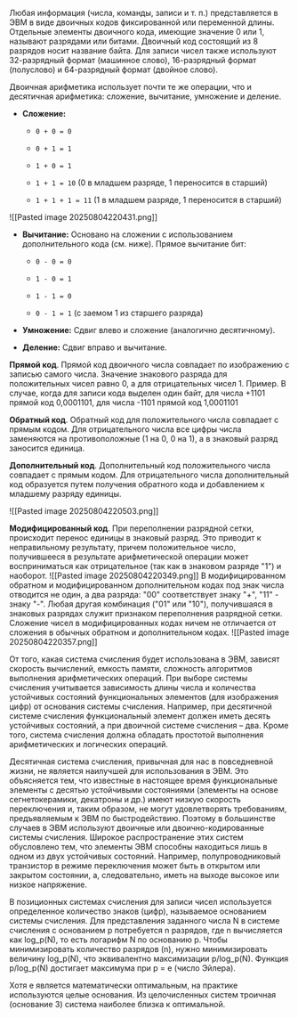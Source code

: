 Любая информация (числа, команды, записи и т. п.) представляется в ЭВМ в виде двоичных кодов фиксированной или переменной длины. Отдельные элементы двоичного кода, имеющие значение 0 или 1, называют разрядами или битами. Двоичный код состоящий из 8 разрядов носит название байта. Для записи чисел также используют 32-разрядный формат (машинное слово), 16-разрядный формат (полуслово) и 64-разрядный формат (двойное слово).

Двоичная арифметика использует почти те же операции, что и десятичная арифметика: сложение, вычитание, умножение и деление.
- **Сложение:**
    - `0 + 0 = 0`
        
    - `0 + 1 = 1`
        
    - `1 + 0 = 1`
        
    - `1 + 1 = 10` (0 в младшем разряде, 1 переносится в старший)
        
    - `1 + 1 + 1 = 11` (1 в младшем разряде, 1 переносится в старший)

![[Pasted image 20250804220431.png]]


- **Вычитание:** Основано на сложении с использованием дополнительного кода (см. ниже). Прямое вычитание бит:
    - `0 - 0 = 0`
        
    - `1 - 0 = 1`
        
    - `1 - 1 = 0`
        
    - `0 - 1 = 1` (с заемом 1 из старшего разряда)
        
- **Умножение:** Сдвиг влево и сложение (аналогично десятичному).
    
- **Деление:** Сдвиг вправо и вычитание.


**Прямой код**. Прямой код двоичного числа совпадает по изображению с записью самого числа. Значение знакового разряда для положительных чисел равно 0, а для отрицательных чисел 1.
Пример. В случае, когда для записи кода выделен один байт, для числа +1101 прямой код 0,0001101, для числа -1101 прямой код 1,0001101

**Обратный код**. Обратный код для положительного числа совпадает с прямым кодом. Для отрицательного числа все цифры числа заменяются на противоположные (1 на 0, 0 на 1), а в знаковый разряд заносится единица.

**Дополнительный код**. Дополнительный код положительного числа совпадает с прямым кодом. Для отрицательного числа дополнительный код образуется путем получения обратного кода и добавлением к младшему разряду единицы.

![[Pasted image 20250804220503.png]]

**Модифицированный код**. При переполнении разрядной сетки, происходит перенос единицы в знаковый разряд. Это приводит к неправильному результату, причем положительное число, получившееся в результате арифметической операции может восприниматься как отрицательное (так как в знаковом разряде "1") и наоборот.
![[Pasted image 20250804220349.png]]
В модифицированном обратном и модифицированном дополнительном кодах под знак числа отводится не один, а два разряда: "00" соответствует знаку "+", "11" - знаку "-". Любая другая комбинация ("01" или "10"), получившаяся в знаковых разрядах служит признаком переполнения разрядной сетки. Сложение чисел в модифицированных кодах ничем не отличается от сложения в обычных обратном и дополнительном кодах.
![[Pasted image 20250804220357.png]]



От того, какая система счисления будет использована в ЭВМ, зависят скорость вычислений, емкость памяти, сложность алгоритмов выполнения арифметических операций. При выборе системы счисления учитывается зависимость длины числа и количества устойчивых состояний функциональных элементов (для изображения цифр) от основания системы счисления. Например, при десятичной системе счисления функциональный элемент должен иметь десять устойчивых состояний, а при двоичной системе счисления – два. Кроме того, система счисления должна обладать простотой выполнения арифметических и логических операций.

Десятичная система счисления, привычная для нас в повседневной жизни, не является наилучшей для использования в ЭВМ. Это объясняется тем, что известные в настоящее время функциональные элементы с десятью устойчивыми состояниями (элементы на основе сегнетокерамики, декатроны и др.) имеют низкую скорость переключения и, таким образом, не могут удовлетворять требованиям, предъявляемым к ЭВМ по быстродействию. Поэтому в большинстве случаев в ЭВМ используют двоичные или двоично-кодированные системы счисления. Широкое распространение этих систем обусловлено тем, что элементы ЭВМ способны находиться лишь в одном из двух устойчивых состояний. Например, полупроводниковый транзистор в режиме переключения может быть в открытом или закрытом состоянии, а, следовательно, иметь на выходе высокое или низкое напряжение.

В позиционных системах счисления для записи чисел используется определенное количество знаков (цифр), называемое основанием системы счисления. Для представления заданного числа N в системе счисления с основанием p потребуется n разрядов, где n вычисляется как log_p(N), то есть логарифм N по основанию p. Чтобы минимизировать количество разрядов (n), нужно минимизировать величину log_p(N), что эквивалентно максимизации p/log_p(N). Функция p/log_p(N) достигает максимума при p = e (число Эйлера). 

Хотя e является математически оптимальным, на практике используются целые основания. Из целочисленных систем троичная (основание 3) система наиболее близка к оптимальной.